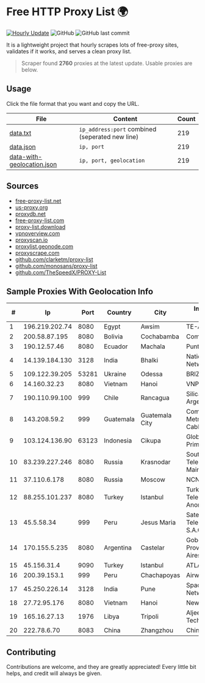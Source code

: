 
# Free HTTP Proxy List 🌍

[![Hourly Update](https://github.com/mertguvencli/http-proxy-list/actions/workflows/main.yml/badge.svg?branch=main)](https://github.com/mertguvencli/http-proxy-list/actions/workflows/main.yml)
![GitHub](https://img.shields.io/github/license/mertguvencli/http-proxy-list)
![GitHub last commit](https://img.shields.io/github/last-commit/mertguvencli/http-proxy-list)

It is a lightweight project that hourly scrapes lots of free-proxy sites, validates if it works, and serves a clean proxy list.


> Scraper found **2760** proxies at the latest update. Usable proxies are below.

## Usage

Click the file format that you want and copy the URL.


|File|Content|Count|
|----|-------|-----|
|[data.txt](https://raw.githubusercontent.com/mertguvencli/http-proxy-list/main/proxy-list/data.txt)|`ip_address:port` combined (seperated new line)|219|
|[data.json](https://raw.githubusercontent.com/mertguvencli/http-proxy-list/main/proxy-list/data.json)|`ip, port`|219|
|[data-with-geolocation.json](https://raw.githubusercontent.com/mertguvencli/http-proxy-list/main/proxy-list/data-with-geolocation.json)|`ip, port, geolocation`|219|

## Sources

* [free-proxy-list.net](https://free-proxy-list.net)
* [us-proxy.org](https://www.us-proxy.org)
* [proxydb.net](http://proxydb.net)
* [free-proxy-list.com](https://free-proxy-list.com/?page=&port=&type%5B%5D=http&type%5B%5D=https&up_time=0&search=Search)
* [proxy-list.download](https://www.proxy-list.download/HTTP)
* [vpnoverview.com](https://vpnoverview.com/privacy/anonymous-browsing/free-proxy-servers)
* [proxyscan.io](https://www.proxyscan.io)
* [proxylist.geonode.com](https://proxylist.geonode.com/api/proxy-list?limit=300&page=1&sort_by=lastChecked&sort_type=desc&protocols=http,https)
* [proxyscrape.com](https://api.proxyscrape.com/v2/?request=displayproxies&protocol=http&timeout=10000&country=all&ssl=all&anonymity=all)
* [github.com/clarketm/proxy-list](https://raw.githubusercontent.com/clarketm/proxy-list/master/proxy-list-raw.txt)
* [github.com/monosans/proxy-list](https://raw.githubusercontent.com/monosans/proxy-list/main/proxies/http.txt)
* [github.com/TheSpeedX/PROXY-List](https://raw.githubusercontent.com/TheSpeedX/PROXY-List/master/http.txt)


## Sample Proxies With Geolocation Info

|#|Ip|Port|Country|City|Internet Service Provider|
|-|--|----|-------|----|-------------------------|
|1|196.219.202.74|8080|Egypt|Awsim|TE-AS|
|2|200.58.87.195|8080|Bolivia|Cochabamba|Comteco Ltda|
|3|190.12.57.46|8080|Ecuador|Machala|Puntonet S.A.|
|4|14.139.184.130|3128|India|Bhalki|National Knowledge Network|
|5|109.122.39.205|53281|Ukraine|Odessa|BRIZ|
|6|14.160.32.23|8080|Vietnam|Hanoi|VNPT-VNNIC|
|7|190.110.99.100|999|Chile|Rancagua|Silica Networks Argentina S.A.|
|8|143.208.59.2|999|Guatemala|Guatemala City|Comunicaciones Metropolitanas Cablecolor|
|9|103.124.136.90|63123|Indonesia|Cikupa|Global Media Data Prima|
|10|83.239.227.246|8080|Russia|Krasnodar|Southen Telecommunication Maintainer|
|11|37.110.6.178|8080|Russia|Moscow|NCNET|
|12|88.255.101.237|8080|Turkey|Istanbul|Turk Telekomunikasyon Anonim Sirketi|
|13|45.5.58.34|999|Peru|Jesus Maria|Satelital Telecomunicaciones S.A.C|
|14|170.155.5.235|8080|Argentina|Castelar|Gobernacion de la Provincia de Buenos Aires|
|15|45.156.31.4|9090|Turkey|Istanbul|ATLANTIS|
|16|200.39.153.1|999|Peru|Chachapoyas|Airwiz Peru E.I.R.L|
|17|45.250.226.14|3128|India|Pune|Space Vision Digital Network Pvt. Ltd|
|18|27.72.95.176|8080|Vietnam|Hanoi|Newass2011xDSLHN|
|19|165.16.27.13|1976|Libya|Tripoli|Aljeel Aljadeed For Technology|
|20|222.78.6.70|8083|China|Zhangzhou|Chinanet|



## Contributing

Contributions are welcome, and they are greatly appreciated! Every
little bit helps, and credit will always be given.

